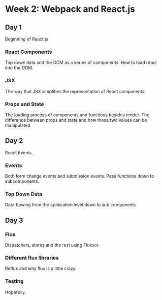 # Week 2: Webpack and React.js
## Day 1
Beginning of React.js
### React Components
Top down data and the DOM as a series of components. How to load react into the
DOM.
### JSX
The way that JSX simplifies the representation of React components.
### Props and State
The loading process of components and functions besides render. The difference
between props and state and how those two values can be manipulated.
## Day 2
React Events.
### Events
Both form change events and submission events. Pass functions down to subcomponents.
### Top Down Data
Data flowing from the application level down to sub components
## Day 3
### Flux
Dispatchers, stores and the rest using Fluxxor.
### Different flux libraries
Reflux and why flux is a little crazy.
### Testing
Hopefully.
